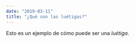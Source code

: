 ```yaml
---
date: "2019-03-11"
title: "¿Qué son las luétigas?"
---
```


Esto es un ejemplo de cómo puede ser una _luétiga_.
